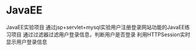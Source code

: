 # JavaEE
JavaEE实验项目
通过jsp+servlet+mysql实验用户注册登录网站功能的JavaEE练习项目
通过过滤器过滤用户登录信息，判断用户是否登录
利用HTTPSession实时显示用户登录信息
